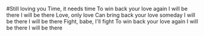 #Still loving you
Time, it needs time
To win back your love again
I will be there
I will be there
Love, only love
Can bring back your love someday
I will be there
I will be there
Fight, babe, I'll fight
To win back your love again
I will be there
I will be there
